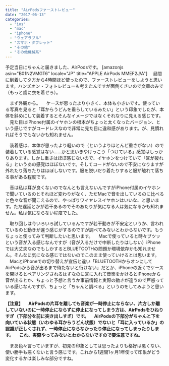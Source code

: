 ```yaml
---
title: "AirPodsファーストレビュー"
date: "2017-06-13"
categories: 
  - "ios"
  - "mac"
  - "iphone"
  - "ウェアラブル"
  - "スマホ・タブレット"
  - "その他"
  - "その他機械系"
---
```


予定当日にちゃんと届きました、AirPodsです。 \[amazonjs asin="B01N2VMGT6" locale="JP" title="APPLE AirPods MMEF2J/A"\] 　昼間に到着して夕方から4時間ほど使ったので、ファーストレビューをしようと思います。ハンズオン・フォトレビューも考えたんですが面倒くさいので文章のみで（もっと歯に衣を着せろ）。

　まず外観から。 　ケースが思ったより小さく、本体も小さいです。使っている写真を見ると「耳からうどんを垂らしているみたい」という印象でしたが、本体を斜めにして装着するとそんなイメージではなくそれなりに見える感じです。 　見た目はiPhone付属のイヤホンの根本がちょっと太くなったバージョン、という感じですがコードレスなので非常に見た目に違和感があります。が、見慣れればそうでもないかも知れません。

　装着感は、本体が思ったより軽いので（というよりほとんど重さがない）ので装着している感覚はない……かと思いきやけっこう「つけている」感覚はしっかりあります。しかし重さはほぼ感じないので、イヤホンをつけていて「耳が疲れる」というあの感覚はほぼないです。そしてコードがないので不安になりますが外れたり落ちたりはほぼしないです。服を脱いだり着たりすると服が触れて落ちる事がある程度です。

　音は私は耳が良くないのでなんとも言えないんですがiPhone付属のイヤホンで聞いているのとそれほど変わりがなく、ただMacで音を出しているのに比べると色々な音が聞こえるので、やっぱりワイヤレスイヤホンはいいな、と思います。ただ遅延とかが若干あるのでそのあたりが気になる人は気になるかも知れません。私は気にならない程度でした。

　取り回しは今いろいろ試しているんですが若干動きが不安定というか、言われているのと動きが違う感じがするのですが調べてみないとわからないです。もうちょっと使ってみて判断したいと思います。 　Macで使っていると時々ブツッという音が入る感じなんですが（音が入るだけで中断したりはしない）iPhoneでは大丈夫なのでもしかするとBLUETOOTHの問題か環境依存かも知れません。そんなに気になる感じではないのでこのまま使っていけるとは思います。 　MacとiPhoneでの切り替えが宣伝と違い「BLUETOOTHからオンにしてAirPodsから音が出るまで待たないと行けない」だとか、iPhoneの近くでケースを開けるとペアリングされるはずなのに耳に入れて音楽をかけるとiPhoneから音が出るとか、ちょっと予想と言うか事前情報と実際の動きが違うので戸惑っている感じなんですが、ちょっと「ちゃんと調べる」というのをしてみようと思います。

**【注意】 　AirPodsの片耳を離しても音楽が一時停止にならない、片方しか離していないのに一時停止にならずに停止になってしまう方は、AirPodsをひねりすぎ（下部分を前に突き出しすぎ）です。 　AirPodsの下部分がちゃんと下を向いている状態（いわゆる耳からうどん状態）でないと「耳に入っているか」の認識が正しくされず、一時停止にならなかったり停止になってしまったりします。 　これ、実際やってみないとわからないですので要注意ですね。**

　まあ色々言っていますが、初見の印象としては思ったよりも格好は悪くない、使い勝手も悪くないと言う感じです。これから1週間1ヶ月1年使って印象がどう変化するかは楽しみな部分ですね。
